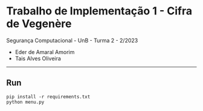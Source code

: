 # Trabalho de Implementação 1 - Cifra de Vegenère

Segurança Computacional - UnB - Turma 2 - 2/2023

* Eder de Amaral Amorim
* Tais Alves Oliveira

----------
## Run 

```
pip install -r requirements.txt
python menu.py
```

